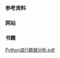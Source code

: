 ### 参考资料

### 网站

### 书籍

[Python进行数据分析.pdf](http://www.anliu.life/book/python/PythonDataAnalysis.pdf)

